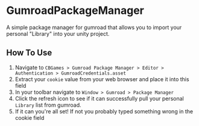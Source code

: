 # GumroadPackageManager
A simple package manager for gumroad that allows you to import your personal "Library" into your unity project.

## How To Use
 1. Navigate to `CBGames > Gumroad Package Manager > Editor > Authentication > GumroadCredentials.asset`
 2. Extract your `cookie` value from your web browser and place it into this field
 3. In your toolbar navigate to `Window > Gumroad > Package Manager`
 4. Click the refresh icon to see if it can successfully pull your personal `Library` list from gumroad.
 5. If it can you're all set! If not you probably typed something wrong in the cookie field
